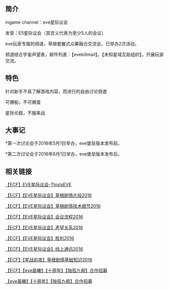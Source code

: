 简介
---
ingame channel：eve星际议会

发音：E5星际议会（其含义代表为至少5人的会议）

eve玩家专属的频道，草根套餐式众筹融合交流会，已举办2次活动。

频道结合宇宙声望表，邮件列表：【evekillmail】，【未知星域互助组织】，开展玩家交流。

特色
---
针对新手不易了解游戏内容，而进行的自由讨论频道

可爆船，不可爆蛋

星际论舰，不服来战

大事记
---
*第一次讨论会于2016年5月1日举办，eve堡垒版本发布前。

*第二次讨论会于2016年6月1日举办，eve堡垒版本发布后。

相关链接
---
[【ECF】EVE星际议会-ThisIsEVE](http://bbs.eve-china.com/forum.php?mod=redirect&tid=666659)

[【ECF】【EVE星际议会】草根剧情片段2016](http://bbs.eve-china.com/forum.php?mod=viewthread&tid=666660)

[【ECF】【EVE星际议会】草根剧情技术细节2016](http://bbs.eve-china.com/forum.php?mod=viewthread&tid=666661)

[【ECF】【EVE星际议会】会议流程2016](http://bbs.eve-china.com/forum.php?mod=viewthread&tid=666662)

[【ECF】【EVE星际议会】声望关系2016](http://bbs.eve-china.com/forum.php?mod=viewthread&tid=666663)

[【ECF】【EVE星际议会】胜利2016](http://bbs.eve-china.com/forum.php?mod=viewthread&tid=666664)

[【ECF】【EVE星际议会】线上通讯2016](http://bbs.eve-china.com/forum.php?mod=viewthread&tid=666665)

[【ECF】【星战前夜】草根剧情基础知识2016](http://bbs.eve-china.com/forum.php?mod=viewthread&tid=666666)

[【ECF】【eve晨曦】【十周年】【独孤九舰】合作招募](http://bbs.eve-china.com/forum.php?mod=viewthread&tid=667055)

[【eve晨曦】【十周年】【独孤九舰】合作招募](https://github.com/volunteerathome/vATh/blob/Develop/%E9%A1%B9%E7%9B%AE%E7%9B%AE%E5%BD%95/%E4%BC%81%E4%B8%9A%E5%B9%B3%E5%8F%B0/%E4%B8%96%E7%BA%AA%E5%A4%A9%E6%88%90/%E6%98%9F%E6%88%98%E5%89%8D%E5%A4%9C/eve%E6%98%9F%E9%99%85%E8%AE%AE%E4%BC%9A/%E6%8F%90%E6%A1%88/2016/%E3%80%90eve%E6%99%A8%E6%9B%A6%E3%80%91%E3%80%90%E5%8D%81%E5%91%A8%E5%B9%B4%E3%80%91%E3%80%90%E7%8B%AC%E5%AD%A4%E4%B9%9D%E8%88%B0%E3%80%91%E5%90%88%E4%BD%9C%E6%8B%9B%E5%8B%9F)